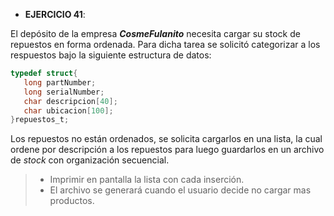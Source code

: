 - __EJERCICIO 41__: 

El depósito de la empresa __*CosmeFulanito*__ necesita cargar su stock de repuestos en forma ordenada. Para dicha tarea se solicitó categorizar a los respuestos bajo la siguiente estructura de datos:
 ```c
typedef struct{
    long partNumber;
    long serialNumber;
    char descripcion[40];       
    char ubicacion[100];        
}repuestos_t;
```
Los repuestos no están ordenados, se solicita cargarlos en una lista, la cual ordene por descripción a los repuestos para luego guardarlos en un archivo de *stock* con organización secuencial.
    
> - Imprimir en pantalla la lista con cada inserción. 
> - El archivo se generará cuando el usuario decide no cargar mas productos.